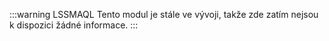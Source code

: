:::warning LSSMAQL
Tento modul je stále ve vývoji, takže zde zatím nejsou k dispozici žádné informace.
:::